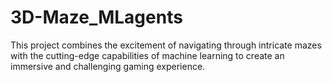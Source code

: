 # 3D-Maze_MLagents
This project combines the excitement of navigating through intricate mazes with the cutting-edge capabilities of machine learning to create an immersive and challenging gaming experience.
